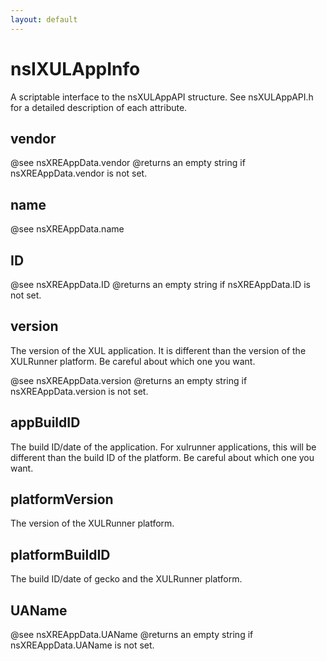 ```yaml
---
layout: default
---
```


# nsIXULAppInfo #

A scriptable interface to the nsXULAppAPI structure. See nsXULAppAPI.h for
a detailed description of each attribute.


## vendor ##

@see nsXREAppData.vendor
@returns an empty string if nsXREAppData.vendor is not set.


## name ##

@see nsXREAppData.name


## ID ##

@see nsXREAppData.ID
@returns an empty string if nsXREAppData.ID is not set.


## version ##

The version of the XUL application. It is different than the
version of the XULRunner platform. Be careful about which one you want.

@see nsXREAppData.version
@returns an empty string if nsXREAppData.version is not set.


## appBuildID ##

The build ID/date of the application. For xulrunner applications,
this will be different than the build ID of the platform. Be careful
about which one you want.


## platformVersion ##

The version of the XULRunner platform.


## platformBuildID ##

The build ID/date of gecko and the XULRunner platform.


## UAName ##

@see nsXREAppData.UAName
@returns an empty string if nsXREAppData.UAName is not set.

